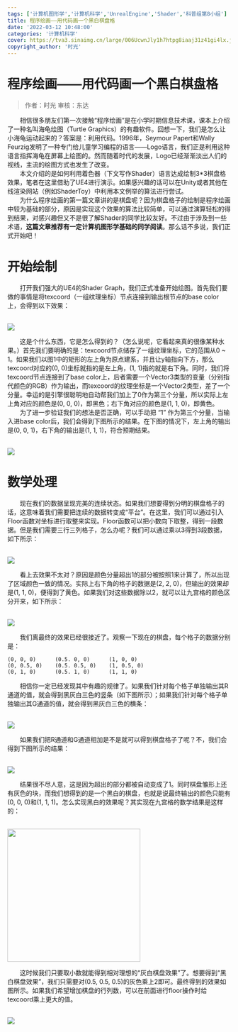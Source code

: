 ```yaml
---
tags: ['计算机图形学','计算机科学','UnrealEngine','Shader','科普组第8小组']
title: 程序绘画——用代码画一个黑白棋盘格
date: '2022-03-12 10:48:00'
categories: '计算机科学'
cover: https://tva3.sinaimg.cn/large/006UcwnJly1h7htpg8iaaj31z41gi4lx.jpg
copyright_author: '时光'
---
```


# 程序绘画——用代码画一个黑白棋盘格
> 作者：时光
审核：东达

<div>&emsp;&emsp;相信很多朋友们第一次接触“程序绘画”是在小学时期信息技术课，课本上介绍了一种名叫海龟绘图（Turtle Graphics）的有趣软件。回想一下，我们是怎么让小海龟运动起来的？答案是：利用代码。1996年，Seymour Papert和Wally Feurzig发明了一种专门给儿童学习编程的语言——Logo语言，我们正是利用这种语言指挥海龟在屏幕上绘图的。然而随着时代的发展，Logo已经渐渐淡出人们的视线，主流的绘图方式也发生了改变。</div>

<div>&emsp;&emsp;本文介绍的是如何利用着色器（下文写作Shader）语言达成绘制3*3棋盘格效果，笔者在这里借助了UE4进行演示。如果感兴趣的话可以在Unity或者其他在线渲染网站（例如ShaderToy）中利用本文例举的算法进行尝试。</div>

<div>&emsp;&emsp;为什么程序绘画的第一篇文章讲的是棋盘呢？因为棋盘格子的绘制是程序绘画中较为基础的部分，原因是实现这个效果的算法比较简单，可以通过演算轻松的得到结果，对感兴趣但又不是很了解Shader的同学比较友好。不过由于涉及到一些术语，<b>这篇文章推荐有一定计算机图形学基础的同学阅读</b>。那么话不多说，我们正式开始吧！</div>

# 开始绘制
<div>&emsp;&emsp;打开我们强大的UE4的Shader Graph，我们正式准备开始绘图。首先我们要做的事情是将texcoord（一组纹理坐标）节点连接到输出根节点的base color上，会得到以下效果：</div>
 
<br><img src="https://tva3.sinaimg.cn/large/006UcwnJly1h7htppx893j30em0bn0wj.jpg"/>

<div>&emsp;&emsp;这是个什么东西，它是怎么得到的？（怎么说呢，它看起来真的很像某种水果。）首先我们要明确的是：texcoord节点储存了一组纹理坐标，它的范围从0 ~ 1。如果我们以图1中的矩形的左上角为原点建系，并且让y轴指向下方，那么texcoord对应的(0, 0)坐标就指的是左上角，(1, 1)指的就是右下角。同时，我们将texcoord节点连接到了base color上，后者需要一个Vector3类型的变量（分别指代颜色的RGB）作为输出，而texcoord的纹理坐标是一个Vector2类型，差了一个分量。幸运的是引擎很聪明地自动帮我们加上了0作为第三个分量，所以实际上左上角对应的颜色是(0, 0, 0)，即黑色；右下角对应的颜色是(1, 1, 0)，即黄色。</div>

<div>&emsp;&emsp;为了进一步验证我们的想法是否正确，可以手动把 “1” 作为第三个分量，当输入进base color后，我们会得到下图所示的结果。在下图的情况下，左上角的输出是(0, 0, 1)，右下角的输出是(1, 1, 1)，符合预期结果。</div>
 
<br><img src="https://tva4.sinaimg.cn/large/006UcwnJly1h7htpyoydqj30fe0ceq71.jpg"/>

# 数学处理
<div>&emsp;&emsp;现在我们的数据呈现完美的连续状态。如果我们想要得到分明的棋盘格子的话，这意味着我们需要把连续的数据转变成“平台”。在这里，我们可以通过引入Floor函数对坐标进行取整来实现。Floor函数可以把小数向下取整，得到一段数据。但是我们需要三行三列格子，怎么办呢？我们可以通过乘以3得到3段数据，如下所示：</div>
 
<br><img src="https://tva2.sinaimg.cn/large/006UcwnJly1h7htq5uz8tj30fe06rac9.jpg"/>

<div>&emsp;&emsp;看上去效果不太对？原因是颜色分量超出1的部分被按照1来计算了，所以出现了区域颜色一致的情况。实际上右下角的格子的数据是(2, 2, 0)，但输出的效果却是(1, 1, 0)，便得到了黄色。如果我们对这些数据除以2，就可以让九宫格的颜色区分开来，如下所示：</div>
 
<br><img src="https://tva4.sinaimg.cn/large/006UcwnJly1h7htqeocgmj30fe063dhu.jpg"/>

<div>&emsp;&emsp;我们离最终的效果已经很接近了。观察一下现在的棋盘，每个格子的数据分别是：</div>

~~~
(0, 0, 0)      (0.5. 0, 0)      (1, 0, 0)
(0, 0.5, 0)    (0.5. 0.5, 0)    (1, 0.5, 0)
(0, 1, 0)      (0.5. 1, 0)      (1, 1, 0)
~~~

<div>&emsp;&emsp;相信你一定已经发现其中有趣的规律了。如果我们针对每个格子单独输出其R通道的值，就会得到黑灰白三色的竖条（如下图所示）；如果我们针对每个格子单独输出其G通道的值，就会得到黑灰白三色的横条：</div>
 
<br><img src="https://tva1.sinaimg.cn/large/006UcwnJly1h7htqmypfbj30fe052404.jpg"/>

<div>&emsp;&emsp;如果我们把R通道和G通道相加是不是就可以得到棋盘格子了呢？不，我们会得到下图所示的结果：</div>
 
<br><img src="https://tva2.sinaimg.cn/large/006UcwnJly1h7htqxb29qj30fe054tab.jpg"/>

<div>&emsp;&emsp;结果很不尽人意，这是因为超出的部分都被自动变成了1。同时棋盘雏形上还有灰色的块，而我们想得到的是一个黑白的棋盘，也就是说最终输出的颜色只能有(0, 0, 0)和(1, 1, 1)。怎么实现黑白的效果呢？其实现在九宫格的数学结果是这样的：</div>
 
<br><img src="https://tvax4.sinaimg.cn/large/006UcwnJly1h7htrerrzwj30fe0e2t97.jpg" width=300/>

<div>&emsp;&emsp;这时候我们只要取小数就能得到相对理想的“灰白棋盘效果”了。想要得到“黑白棋盘效果”，我们只需要对(0.5, 0.5, 0.5)的灰色乘上2即可。最终得到的效果如图所示。如果我们希望增加棋盘的行列数，可以在前面进行floor操作时给texcoord乘上更大的值。</div>
 
<br><img src="https://tva3.sinaimg.cn/large/006UcwnJly1h7hts4xqehj30fe0ce787.jpg"/>


